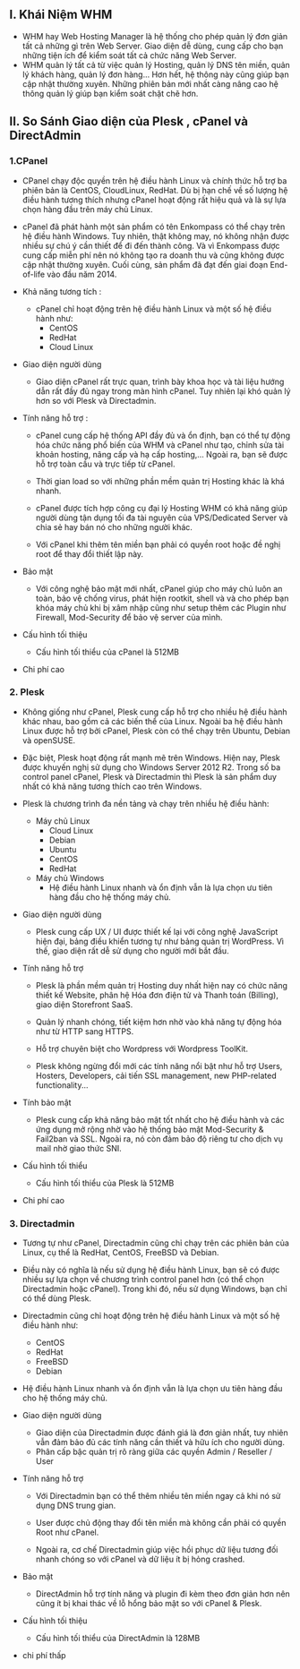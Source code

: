 ## I. Khái Niệm WHM
- WHM hay Web Hosting Manager là hệ thống cho phép quản lý đơn giản tất cả những gì trên Web Server. Giao diện dễ dùng, cung cấp cho bạn những tiện ích để kiểm soát tất cả chức năng Web Server.
- WHM quản lý tất cả từ việc quản lý Hosting, quản lý DNS tên miền, quản lý khách hàng, quản lý đơn hàng... Hơn hết, hệ thông này cũng giúp bạn cập nhật thường xuyên. Những phiên bản mới nhất càng nâng cao hệ thông quản lý giúp bạn kiểm soát chặt chẽ hơn.

## II. So Sánh Giao diện của Plesk , cPanel và DirectAdmin
### 1.CPanel
- CPanel chạy độc quyền trên hệ điều hành Linux và chính thức hỗ trợ ba phiên bản là CentOS, CloudLinux, RedHat. Dù bị hạn chế về số lượng hệ điều hành tương thích nhưng cPanel hoạt động rất hiệu quả và là sự lựa chọn hàng đầu trên máy chủ Linux. 

- cPanel đã phát hành một sản phẩm có tên Enkompass có thể chạy trên hệ điều hành Windows. Tuy nhiên, thật không may, nó không nhận được nhiều sự chú ý cần thiết để đi đến thành công. Và vì Enkompass được cung cấp miễn phí nên nó không tạo ra doanh thu và cũng không được cập nhật thường xuyên. Cuối cùng, sản phẩm đã đạt đến giai đoạn End-of-life vào đầu năm 2014.
- Khả năng tương tích : 
    + cPanel chỉ hoạt động trên hệ điều hành Linux và một số hệ điều hành như:
        + CentOS
        + RedHat
        + Cloud Linux

- Giao diện người dùng
    + Giao diện cPanel rất trực quan, trình bày khoa học và tài liệu hướng dẫn rất đầy đủ ngay trong màn hình cPanel. Tuy nhiên lại khó quản lý hơn so với Plesk và Directadmin.

- Tính năng hỗ trợ : 
    + cPanel cung cấp hệ thống API đầy đủ và ổn định, bạn có thể tự động hóa chức năng phổ biến của WHM và cPanel như tạo, chỉnh sửa tài khoản hosting, nâng cấp và hạ cấp hosting,... Ngoài ra, bạn sẽ được hỗ trợ toàn cầu và trực tiếp từ cPanel.

    + Thời gian load so với những phần mềm quản trị Hosting khác là khá nhanh.

    + cPanel được tích hợp công cụ đại lý Hosting WHM có khả năng giúp người dùng tận dụng tối đa tài nguyên của VPS/Dedicated Server và chia sẻ hay bán nó cho những người khác.

    + Với cPanel khi thêm tên miền bạn phải có quyền root hoặc đề nghị root để thay đổi thiết lập này.
- Bảo mật 
    + Với công nghệ bảo mật mới nhất, cPanel giúp cho máy chủ luôn an toàn, bảo vệ chống virus, phát hiện rootkit, shell và và cho phép bạn khóa máy chủ khi bị xâm nhập cũng như setup thêm các Plugin như Firewall, Mod-Security để bảo vệ server của mình.
- Cấu hình tối thiệu 
    + Cấu hình tối thiểu của cPanel là 512MB
- Chi phí cao

### 2. Plesk
- Không giống như cPanel, Plesk cung cấp hỗ trợ cho nhiều hệ điều hành khác nhau, bao gồm cả các biến thể của Linux. Ngoài ba hệ điều hành Linux được hỗ trợ bởi cPanel, Plesk còn có thể chạy trên Ubuntu, Debian và openSUSE.

- Đặc biệt, Plesk hoạt động rất mạnh mẽ trên Windows. Hiện nay, Plesk được khuyến nghị sử dụng cho Windows Server 2012 R2. Trong số ba control panel cPanel, Plesk và Directadmin thì Plesk là sản phẩm duy nhất có khả năng tương thích cao trên Windows.
- Plesk là chương trình đa nền tảng và chạy trên nhiều hệ điều hành:
    + Máy chủ Linux
        + Cloud Linux
        + Debian
        + Ubuntu
        + CentOS
        + RedHat
    + Máy chủ Windows
        + Hệ điều hành Linux nhanh và ổn định vẫn là lựa chọn ưu tiên hàng đầu cho hệ thống máy chủ.
- Giao diện người dùng
    + Plesk cung cấp UX / UI được thiết kế lại với công nghệ JavaScript hiện đại, bảng điều khiển tương tự như bảng quản trị WordPress. Vì thế, giao diện rất dễ sử dụng cho người mới bắt đầu.
- Tính năng hỗ trợ
    + Plesk là phần mềm quản trị Hosting duy nhất hiện nay có chức năng thiết kế Website, phân hệ Hóa đơn điện tử và Thanh toán (Billing), giao diện Storefront SaaS.

    + Quản lý nhanh chóng, tiết kiệm hơn nhờ vào khả năng tự động hóa như từ HTTP sang HTTPS.

    + Hỗ trợ chuyên biệt cho Wordpress với Wordpress ToolKit.

    + Plesk không ngừng đổi mới các tính năng nổi bật như hỗ trợ Users, Hosters, Developers, cải tiến SSL management, new PHP-related functionality...
- Tính bảo mật 
    + Plesk cung cấp khả năng bảo mật tốt nhất cho hệ điều hành và các ứng dụng mở rộng nhờ vào hệ thống bảo mật Mod-Security & Fail2ban và SSL. Ngoài ra, nó còn đảm bảo độ riêng tư cho dịch vụ mail nhờ giao thức SNI.
- Cấu hình tối thiểu 
    + Cấu hình tối thiểu của Plesk là 512MB
- Chi phí cao

### 3. Directadmin
- Tương tự như cPanel, Directadmin cũng chỉ chạy trên các phiên bản của Linux, cụ thể là RedHat, CentOS, FreeBSD và Debian.

- Điều này có nghĩa là nếu sử dụng hệ điều hành Linux, bạn sẽ có được nhiều sự lựa chọn về chương trình control panel hơn (có thể chọn Directadmin hoặc cPanel). Trong khi đó, nếu sử dụng Windows, bạn chỉ có thể dùng Plesk.

- Directadmin cũng chỉ hoạt động trên hệ điều hành Linux và một số hệ điều hành như:
    + CentOS
    + RedHat
    + FreeBSD
    + Debian
- Hệ điều hành Linux nhanh và ổn định vẫn là lựa chọn ưu tiên hàng đầu cho hệ thống máy chủ.

- Giao diện người dùng 
    + Giao diện của Directadmin được đánh giá là đơn giản nhất, tuy nhiên vẫn đảm bảo đủ các tính năng cần thiết và hữu ích cho người dùng.
    + Phân cấp bậc quản trị rõ ràng giữa các quyền Admin / Reseller / User

- Tính năng hỗ trợ
    + Với Directadmin bạn có thể thêm nhiều tên miền ngay cả khi nó sử dụng DNS trung gian.

    + User được chủ động thay đổi tên miền mà không cần phải có quyền Root như cPanel.

    + Ngoài ra, cơ chế Directadmin giúp việc hồi phục dữ liệu tương đối nhanh chóng so với cPanel và dữ liệu ít bị hỏng crashed.
- Bảo mật 
    + DirectAdmin hỗ trợ tính năng và plugin đi kèm theo đơn giản hơn nên cũng ít bị khai thác về lỗ hổng bảo mật so với cPanel & Plesk.
- Cấu hình tối thiệu
    + Cấu hình tối thiểu của DirectAdmin là 128MB
- chi phí thấp
